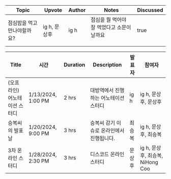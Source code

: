 

| Topic | Upvote | Author | Notes | Discussed |
| --- | --- | --- | --- | --- |
| 점심밥을 먹고 만나야할까요? | ig h, 문상후 | ig h | 점심을 뭘 먹어야 잘 먹었다고 소문이 날까요<br/><br/> | true |


| Title | 시간 | Duration | Description | 발표자 | 참여자 |
| --- | --- | --- | --- | --- | --- |
| (오프라인) 어노테이션 스터디 | 1/13/2024, 1:00 PM | 2 hrs | 대방역에서 진행하는 어노테이션 스터디 | ig h | ig h, 문상후, 문상후 |
| 승복씨의 발표날 | 1/20/2024, 9:00 PM | 3 hrs | 승복씨 감기 이슈로 온라인에서 진행됩니다. | 최승복 | ig h, 문상후, 최승복 |
| 3차 온라인 스터디 | 1/28/2024, 2:30 PM | 3 hrs | 디스코드 온라인 스터디 | 문상후 | ig h, 문상후, 최승복, NiHong Coo |


